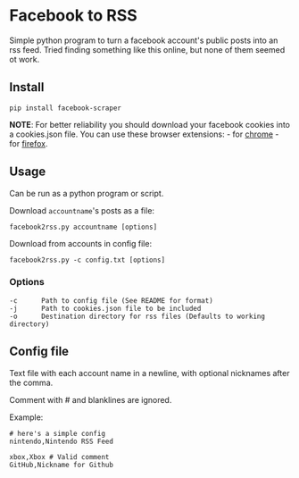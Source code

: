 # Facebook to RSS
Simple python program to turn a facebook account's public posts into an rss feed.
Tried finding something like this online, but none of them seemed ot work.

## Install
```
pip install facebook-scraper
```
**NOTE**: For better reliability you should download your facebook cookies into a cookies.json file.
You can use these browser extensions: 
    - for [chrome](https://chrome.google.com/webstore/detail/editthiscookie/fngmhnnpilhplaeedifhccceomclgfbg) 
    - for [firefox](https://addons.mozilla.org/en-US/firefox/addon/cookie-quick-manager/).


## Usage
Can be run as a python program or script.


Download `accountname`'s posts as a file:
```
facebook2rss.py accountname [options]
```

Download from accounts in config file:
```
facebook2rss.py -c config.txt [options]
```

### Options
```
-c      Path to config file (See README for format)
-j      Path to cookies.json file to be included
-o      Destination directory for rss files (Defaults to working directory)
```


## Config file
Text file with each account name in a newline, with optional nicknames after the comma.

Comment with # and blanklines are ignored.

Example:
```
# here's a simple config
nintendo,Nintendo RSS Feed

xbox,Xbox # Valid comment
GitHub,Nickname for Github
```
